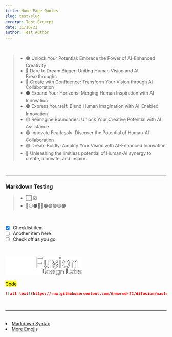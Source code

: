 ```yaml
---
title: Home Page Quotes
slug: test-slug
excerpt: Test Excerpt
date: 11/16/22
author: Test Author
---
```

<br>

> - 🟤 Unlock Your Potential: Embrace the Power of AI-Enhanced Creativity
> - 🔵 Dare to Dream Bigger: Uniting Human Vision and AI Breakthroughs
> - 🔴 Create with Confidence: Transform Your Vision through AI Collaboration
> - ⚫ Expand Your Horizons: Merging Human Inspiration with AI Innovation
> - 🟠 Express Yourself: Blend Human Imagination with AI-Enabled Innovation
> - 🟡 Reimagine Boundaries: Unlock Your Creative Potential with AI Assistance
> - 🟢 Innovate Fearlessly: Discover the Potential of Human-AI Collaboration
> - 🟣 Dream Boldly: Amplify Your Vision with AI-Enhanced Innovation
> - 🔴 Unleashing the limitless potential of Human-AI synergy to create, innovate, and inspire.

<br>

---

### Markdown Testing

> - ⬜ ☑️
> - 🔘⚪⚫🔴🔵🟤🟣🟢🟡🟠

<br>

- [x] Checklist item
- [ ] Another item here
- [ ] Check off as you go

<br>

![alt text](https://raw.githubusercontent.com/Armored-22/difusion/master/src/images/gif_logo_3.gif "DiFusion Logo")

<mark>Code</mark>
```json
![alt text](https://raw.githubusercontent.com/Armored-22/difusion/master/src/images/gif_logo_3.gif "DiFusion Logo")

```

<br>

---

<br>

<li><a href="https://www.markdownguide.org/basic-syntax/" title="markdown syntax">Markdown Syntax</a></li>
<li><a href="https://www.emojicopy.com/" title="emojis">More Emojis</a></li>

<br>